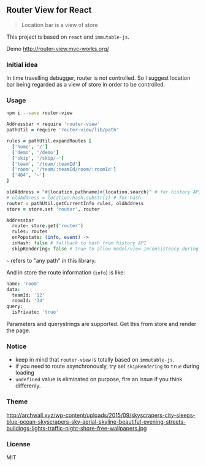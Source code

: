 
Router View for React
----

> Location bar is a view of store

This project is based on `react` and `immutable-js`.

Demo http://router-view.mvc-works.org/

### Initial idea

In time travelling debugger, router is not controlled.
So I suggest location bar being regarded as a view of store in order to be controlled.

### Usage

```bash
npm i --save router-view
```

```coffee
Addressbar = require 'router-view'
pathUtil = require 'router-view/lib/path'

rules = pathUtil.expandRoutes [
  ['home', '/']
  ['demo', '/demo']
  ['skip', '/skip/~']
  ['team', '/team/:teamId']
  ['room', '/team/:teamId/room/:roomId']
  ['404', '~']
]

oldAddress = "#{location.pathname}#{location.search}" # for history API
# oldAddress = location.hash.substr(1) # for hash
router = pathUtil.getCurrentInfo rules, oldAddress
store = store.set 'router', router

Addressbar
  route: store.get('router')
  rules: routes
  onPopstate: (info, event) ->
  inHash: false # fallback to hash from history API
  skipRendering: false # true to allow model/view inconsistency during loading
```

`~` refers to "any path" in this library.

And in store the route information (`info`) is like:

```coffee
name: 'room'
data:
  teamId: '12'
  roomId: '34'
query:
  isPrivate: 'true'
```

Parameters and querystrings are supported. Get this from store and render the page.

### Notice

* keep in mind that `router-view` is totally based on `immutable-js`.
* if you need to route asynchronously, try set `skipRendering` to `true` during loading
* `undefined` value is eliminated on purpose, fire an issue if you think differenly.

### Theme

http://archwall.xyz/wp-content/uploads/2015/09/skyscrapers-city-sleeps-blue-ocean-skyscrapers-sky-aerial-skyline-beautiful-evening-streets-buildings-lights-traffic-night-shore-free-wallpapers.jpg

### License

MIT
